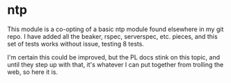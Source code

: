 # ntp #

This module is a co-opting of a basic ntp module found elsewhere in my git repo.  I have added all the beaker, rspec, serverspec, etc. pieces, and this set of tests works without issue, testing 8 tests.  

I'm certain this could be improved, but the PL docs stink on this topic, and until they step up with that, it's whatever I can put together from trolling the web, so here it is.
